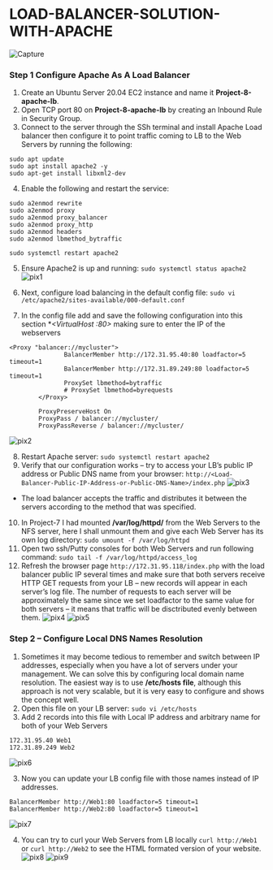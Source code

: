 # LOAD-BALANCER-SOLUTION-WITH-APACHE

![Capture](https://user-images.githubusercontent.com/74002629/183334671-0641051c-31e2-44e9-950c-b2f7197b6343.PNG)
### Step 1 Configure Apache As A Load Balancer 
1. Create an Ubuntu Server 20.04 EC2 instance and name it **Project-8-apache-lb**.
2. Open TCP port 80 on **Project-8-apache-lb** by creating an Inbound Rule in Security Group.
3. Connect to the server through the SSh terminal and install Apache Load balancer then configure it to point traffic coming to LB to the Web Servers by running the following:
```
sudo apt update
sudo apt install apache2 -y
sudo apt-get install libxml2-dev
```
4. Enable the following and restart the service:
```
sudo a2enmod rewrite
sudo a2enmod proxy
sudo a2enmod proxy_balancer
sudo a2enmod proxy_http
sudo a2enmod headers
sudo a2enmod lbmethod_bytraffic

sudo systemctl restart apache2
```
5. Ensure Apache2 is up and running: `sudo systemctl status apache2`
![pix1](https://user-images.githubusercontent.com/74002629/183334681-752ce1e8-cf63-4a09-9995-9693c01b1b3d.PNG)

7. Next, configure load balancing in the default config file: `sudo vi /etc/apache2/sites-available/000-default.conf`
8. In the config file add and save the following configuration into this section **<VirtualHost *:80>  </VirtualHost>** making sure to enter the IP of the webservers 
```
<Proxy "balancer://mycluster">
               BalancerMember http://172.31.95.40:80 loadfactor=5 timeout=1
               BalancerMember http://172.31.89.249:80 loadfactor=5 timeout=1
               ProxySet lbmethod=bytraffic
               # ProxySet lbmethod=byrequests
        </Proxy>

        ProxyPreserveHost On
        ProxyPass / balancer://mycluster/
        ProxyPassReverse / balancer://mycluster/
```
![pix2](https://user-images.githubusercontent.com/74002629/183334693-52064187-9d6f-4c4e-a546-019e97de0fb3.PNG)

8. Restart Apache server: `sudo systemctl restart apache2`
9. Verify that our configuration works – try to access your LB’s public IP address or Public DNS name from your browser:
`http://<Load-Balancer-Public-IP-Address-or-Public-DNS-Name>/index.php`
![pix3](https://user-images.githubusercontent.com/74002629/183334724-8419040e-1711-4783-96a9-277ec2c58145.PNG)
* The load balancer accepts the traffic and distributes it between the servers according to the method that was specified.
10. In Project-7 I had mounted **/var/log/httpd/** from the Web Servers to the NFS server, here I shall unmount them and give each Web Server has its own log directory: `sudo umount -f /var/log/httpd`
11. Open two ssh/Putty consoles for both Web Servers and run following command: `sudo tail -f /var/log/httpd/access_log`
12.  Refresh the browser page `http://172.31.95.118/index.php` with the load balancer public IP several times and make sure that both servers receive HTTP GET requests from your LB – new records will appear in each server’s log file. The number of requests to each server will be approximately the same since we set loadfactor to the same value for both servers – it means that traffic will be disctributed evenly between them.
![pix4](https://user-images.githubusercontent.com/74002629/183334734-dbae496e-d27d-49f4-b01e-850eb49fd9ba.PNG)
![pix5](https://user-images.githubusercontent.com/74002629/183334749-4f5c17f2-c9e9-4034-9e6e-72e7dbab65ff.PNG)

### Step 2 – Configure Local DNS Names Resolution
1. Sometimes it may become tedious to remember and switch between IP addresses, especially when you have a lot of servers under your management.
We can solve this by configuring local domain name resolution. The easiest way is to use **/etc/hosts file**, although this approach is not very scalable, but it is very easy to configure and shows the concept well. 
2. Open this file on your LB server: `sudo vi /etc/hosts`
3. Add 2 records into this file with Local IP address and arbitrary name for both of your Web Servers
```
172.31.95.40 Web1
172.31.89.249 Web2
```
![pix6](https://user-images.githubusercontent.com/74002629/183334761-4df087b0-b6b2-4bce-a63a-8ab34a9578f6.PNG)

3. Now you can update your LB config file with those names instead of IP addresses.
```
BalancerMember http://Web1:80 loadfactor=5 timeout=1
BalancerMember http://Web2:80 loadfactor=5 timeout=1
```
![pix7](https://user-images.githubusercontent.com/74002629/183334771-6e274762-6a6f-4d35-b6d9-48929322cbd3.PNG)

4. You can try to curl your Web Servers from LB locally `curl http://Web1` or `curl http://Web2` to see the HTML formated version of your website.
![pix8](https://user-images.githubusercontent.com/74002629/183334784-ef5e63ba-78d2-4241-892b-b6669940d54c.PNG)
![pix9](https://user-images.githubusercontent.com/74002629/183334797-ad9753e0-d34b-47f8-9146-66ff4c9de5f0.PNG)

